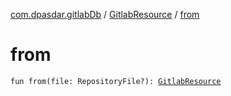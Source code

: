 [com.dpasdar.gitlabDb](../index.md) / [GitlabResource](index.md) / [from](./from.md)

# from

`fun from(file: RepositoryFile?): `[`GitlabResource`](index.md)